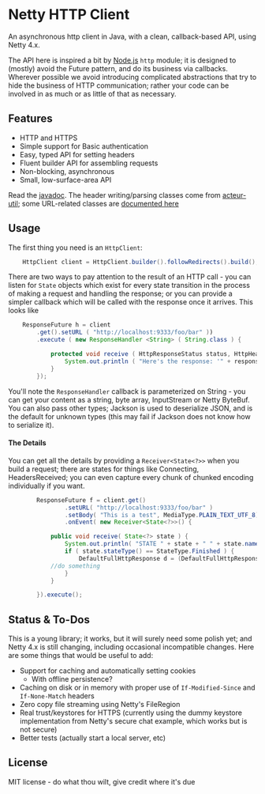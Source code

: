 Netty HTTP Client
=================

An asynchronous http client in Java, with a clean, callback-based API, using Netty 4.x.

The API here is inspired a bit by [Node.js](http://nodejs.org)
``http`` module; it is designed to (mostly) avoid the 
Future pattern, and do its business via callbacks.  Wherever possible we avoid
introducing complicated abstractions that try to hide the business of HTTP
communication;  rather your code can be involved in as much or as little
of that as necessary.

Features
--------

 * HTTP and HTTPS
 * Simple support for Basic authentication
 * Easy, typed API for setting headers
 * Fluent builder API for assembling requests
 * Non-blocking, asynchronous
 * Small, low-surface-area API

Read the [javadoc](http://timboudreau.com/builds/job/mastfrog-parent/lastSuccessfulBuild/artifact/netty-http-client/netty-http-client/target/apidocs/index.html).  The header writing/parsing classes come from [acteur-util](http://timboudreau.com/builds/builds/job/mastfrog-parent/lastSuccessfulBuild/artifact/acteur-modules/acteur-parent/acteur-util/target/apidocs/index.html); some URL-related classes are [documented here](http://timboudreau.com/builds/job/mastfrog-parent/lastSuccessfulBuild/artifact/acteur-modules/acteur-parent/url/target/apidocs/index.html)

Usage
-----

The first thing you need is an ``HttpClient``:

```java
	HttpClient client = HttpClient.builder().followRedirects().build();
```

There are two ways to pay attention to the result of an HTTP call - you can listen
for <code>State</code> objects which exist for every state transition in the process
of making a request and handling the response;  or you can provide a simpler callback which
will be called with the response once it arrives.  This looks like


```java
	ResponseFuture h = client
		.get().setURL ( "http://localhost:9333/foo/bar" ))
		.execute ( new ResponseHandler <String> ( String.class ) {

            protected void receive ( HttpResponseStatus status, HttpHeaders headers, String response ) {
                System.out.println ( "Here's the response: '" + response + "'" );
            }
        });
```

You'll note the ``ResponseHandler`` callback is parameterized on String - you can get your content as a
string, byte array, InputStream or Netty ByteBuf.  You can also pass other types;  Jackson is used to
deserialize JSON, and is the default for unknown types (this may fail if Jackson does not know how to
serialize it).

<h4>The Details</h4>

You can get all the details
by providing a ``Receiver<State<?>>`` when you build a request;  there are states for
things like Connecting, HeadersReceived;  you can even capture every chunk of chunked
encoding individually if you want.  

```java
        ResponseFuture f = client.get()
                .setURL( "http://localhost:9333/foo/bar" )
                .setBody( "This is a test", MediaType.PLAIN_TEXT_UTF_8)
                .onEvent( new Receiver<State<?>>() {

            public void receive( State<?> state ) {
                System.out.println( "STATE " + state + " " + state.name() + " " + state.get() );
                if ( state.stateType() == StateType.Finished ) {
                    DefaultFullHttpResponse d = (DefaultFullHttpResponse) state.get();
		    //do something
                }
            }

        }).execute();
```


Status & To-Dos
---------------

This is a young library;  it works, but it will surely need some polish yet;  and Netty 4.x is still
changing, including occasional incompatible changes.  Here are some things that would be useful to add:

 * Support for caching and automatically setting cookies
   * With offline persistence?
 * Caching on disk or in memory with proper use of ``If-Modified-Since`` and ``If-None-Match`` headers
 * Zero copy file streaming using Netty's FileRegion
 * Real trust/keystores for HTTPS (currently using the dummy keystore implementation from 
Netty's secure chat example, which works but is not secure)
 * Better tests (actually start a local server, etc)

License
-------

MIT license - do what thou wilt, give credit where it's due

